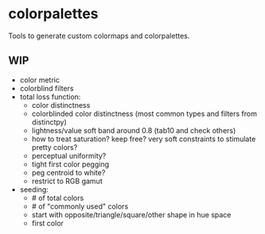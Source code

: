 # colorpalettes

Tools to generate custom colormaps and colorpalettes.

## WIP

- color metric
- colorblind filters
- total loss function:
  - color distinctness
  - colorblinded color distinctness (most common types and filters from distinctpy)
  - lightness/value soft band around 0.8 (tab10 and check others)
  - how to treat saturation? keep free? very soft constraints to stimulate pretty colors?
  - perceptual uniformity?
  - tight first color pegging
  - peg centroid to white?
  - restrict to RGB gamut
- seeding:
  - \# of total colors
  - \# of "commonly used" colors
  - start with opposite/triangle/square/other shape in hue space
  - first color